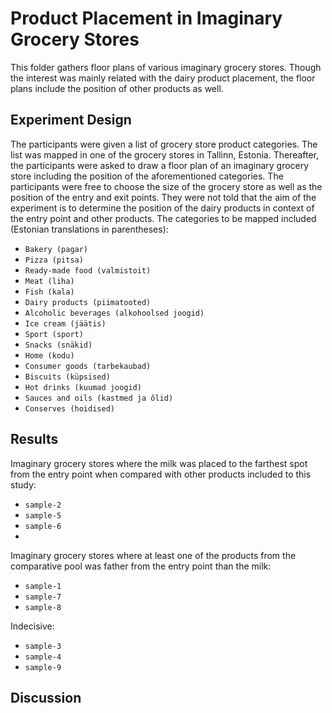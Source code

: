 # Product Placement in Imaginary Grocery Stores

This folder gathers floor plans of various imaginary grocery stores. Though the interest was mainly related with the
dairy product placement, the floor plans include the position of other products as well. 

## Experiment Design

The participants were given a list of grocery store product categories. The list was mapped in one of the grocery stores in Tallinn, Estonia.
Thereafter, the participants were asked to draw a floor plan of an imaginary grocery store including the position of the aforementioned
categories. The participants were free to choose the size of the grocery store as well as the position of the entry and exit points.
They were not told that the aim of the experiment is to determine the position of the dairy products in context of the entry point
and other products. The categories to be mapped included (Estonian translations in parentheses):

* `Bakery (pagar)`
* `Pizza (pitsa)`
* `Ready-made food (valmistoit)`
* `Meat (liha)`
* `Fish (kala)`
* `Dairy products (piimatooted)`
* `Alcoholic beverages (alkohoolsed joogid)`
* `Ice cream (jäätis)`
* `Sport (sport)`
* `Snacks (snäkid)`
* `Home (kodu)`
* `Consumer goods (tarbekaubad)`
* `Biscuits (küpsised)`
* `Hot drinks (kuumad joogid)`
* `Sauces and oils (kastmed ja õlid)`
* `Conserves (hoidised)`

## Results

Imaginary grocery stores where the milk was placed to the farthest spot from the entry point when compared with other products included to this study:

* `sample-2`
* `sample-5`
* `sample-6`
* 
Imaginary grocery stores where at least one of the products from the comparative pool was father from the entry point than the milk:

* `sample-1`
* `sample-7`
* `sample-8`

Indecisive:

* `sample-3`
* `sample-4`
* `sample-9`

## Discussion




